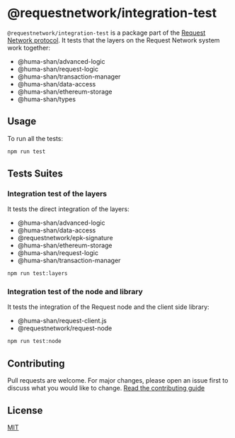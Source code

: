 # @requestnetwork/integration-test

`@requestnetwork/integration-test` is a package part of the [Request Network protocol](https://github.com/RequestNetwork/requestNetwork).
It tests that the layers on the Request Network system work together:

- @huma-shan/advanced-logic
- @huma-shan/request-logic
- @huma-shan/transaction-manager
- @huma-shan/data-access
- @huma-shan/ethereum-storage
- @huma-shan/types

## Usage

To run all the tests:

```bash
npm run test
```

## Tests Suites

### Integration test of the layers

It tests the direct integration of the layers:

- @huma-shan/advanced-logic
- @huma-shan/data-access
- @requestnetwork/epk-signature
- @huma-shan/ethereum-storage
- @huma-shan/request-logic
- @huma-shan/transaction-manager

```bash
npm run test:layers
```

### Integration test of the node and library

It tests the integration of the Request node and the client side library:

- @huma-shan/request-client.js
- @requestnetwork/request-node

```bash
npm run test:node
```

## Contributing

Pull requests are welcome. For major changes, please open an issue first to discuss what you would like to change.
[Read the contributing guide](/CONTRIBUTING.md)

## License

[MIT](/LICENSE)
